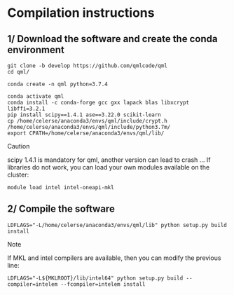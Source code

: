 # Compilation instructions

## 1/ Download the software and create the conda environment

```
git clone -b develop https://github.com/qmlcode/qml
cd qml/
```

```
conda create -n qml python=3.7.4
```
```
conda activate qml
conda install -c conda-forge gcc gxx lapack blas libxcrypt libffi=3.2.1
pip install scipy==1.4.1 ase==3.22.0 scikit-learn
cp /home/celerse/anaconda3/envs/qml/include/crypt.h /home/celerse/anaconda3/envs/qml/include/python3.7m/
export CPATH=/home/celerse/anaconda3/envs/qml/lib/
```

> [!CAUTION]
> scipy 1.4.1 is mandatory for qml, another version can lead to crash ...
> If libraries do not work, you can load your own modules available on the cluster:
> ```
> module load intel intel-oneapi-mkl
> ```

## 2/ Compile the software 

```
LDFLAGS="-L/home/celerse/anaconda3/envs/qml/lib" python setup.py build install
```
> [!NOTE]
> If MKL and intel compilers are available, then you can modify the previous line:
> ```
> LDFLAGS="-L${MKLROOT}/lib/intel64" python setup.py build --compiler=intelem --fcompiler=intelem install
> ```

